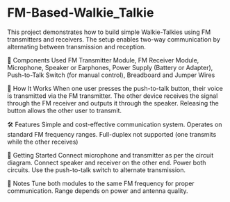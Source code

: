 # FM-Based-Walkie_Talkie
This project demonstrates how to build simple Walkie-Talkies using FM transmitters and receivers. The setup enables two-way communication by alternating between transmission and reception.

🔧 Components Used
FM Transmitter Module, FM Receiver Module, Microphone, Speaker or Earphones, Power Supply (Battery or Adapter), Push-to-Talk Switch (for manual control), Breadboard and Jumper Wires

📡 How It Works
When one user presses the push-to-talk button, their voice is transmitted via the FM transmitter. The other device receives the signal through the FM receiver and outputs it through the speaker. Releasing the button allows the other user to transmit.

🛠️ Features
Simple and cost-effective communication system. Operates on standard FM frequency ranges. Full-duplex not supported (one transmits while the other receives)

🚀 Getting Started
Connect microphone and transmitter as per the circuit diagram. Connect speaker and receiver on the other end. Power both circuits. Use the push-to-talk switch to alternate transmission.

📎 Notes
Tune both modules to the same FM frequency for proper communication. Range depends on power and antenna quality.

